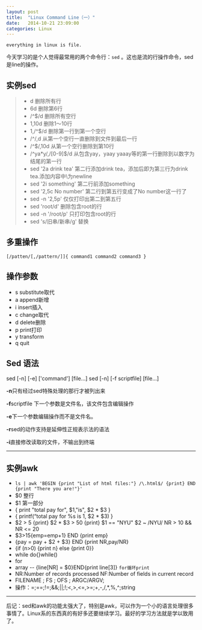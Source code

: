 ```yaml
---
layout: post
title:  "Linux Command Line（一）"
date:   2014-10-21 23:09:00
categories: Linux
---
```

`everything in linux is file.`

今天学习的是个人觉得最常用的两个命令行：`sed` 。这也是流的行操作命令，sed是line的操作。

## 实例**sed**

> - d 	删除所有行
> - 6d 	删除第6行
> - /^$/d 	删除所有空行
> - 1,10d 	删除1～10行
> - 1,/^$/d 	删除第一行到第一个空行
> - /^$/,$d 	从第一个空行一直删除到文件到最后一行
> - /^$/,10d 	从第一个空行删除到第10行
> - /^ya*y/,/[0-9]$/d 	从包含yay，yaay yaaay等的第一行删除到以数字为结尾的第一行
> - sed '2a drink tea' 	第二行添加drink tea，添加后即为第三行为drink tea.添加内容中\为newline
> - sed '2i something' 	第二行前添加something
> - sed '2,5c No number' 	第二行到第五行变成了No number这一行了
> - sed -n '2,5p' 	仅仅打印出第二到第五行
> - sed 'root/d' 	删除包含root的行
> - sed -n '/root/p' 	只打印包含root的行
> - sed 's/旧串/新串/g'	替换


## 多重操作

`[/patten/[,/pattern/]]{
command1
command2
command3
}`

## 操作参数

- s  substitute取代
- a  append新增
- i  insert插入
- c  change取代
- d  delete删除
- p  print打印
- y  transform
- q  quit

## Sed 语法

sed [-n] [-e] ['command'] [file...]
sed [-n] [-f scriptfile] [file...]

**-n**只有经过sed特殊处理的那行才被列出来

**-f**scriptfile 下一个参数是文件名，该文件包含编辑操作

**-e**下一个参数编辑操作而不是文件名。

**-r**sed的动作支持是延伸性正规表示法的语法

**-i**直接修改读取的文件，不输出到终端

---

## 实例**awk**

- `ls | awk 'BEGIN {print "List of html files:"} /\.html$/ {print} END {print "There you are!"}'`
- $0 整行  
- $1 第一部分
- { print "total pay for", $1,"is", $2 * $3 }
- { printf(“total pay for %s is $%.2f\n”,$1, $2 * $3) }
- $2 > 5 {print}     $2 * $3 > 50 {print}    $1 == "NYU"    $2 ~ /NYU/   NR > 10 && NR <= 20
- $3>15{emp=emp+1} END {print emp}
- {pay = pay + $2 + $3} END {print NR,pay/NR}
- {if (n>0) {print n} else {print 0}}
- while   do{}while()
- for
- array -- {line[NR] = $0}END{print line[3]} `for循环print`
- NR:Number of records processed  NF:Number of fields in current record
- FILENAME ; FS ; OFS ; ARGC/ARGV;
- 操作：=;==;!=;&&;\|\|;!;<,>,<=,>=;+,-,/,*,%,^;string


------

后记：sed和awk的功能太强大了，特别是awk，可以作为一个小的语言处理很多事情了。Linux系的东西真的有好多还要继续学习。最好的学习方法就是学以致用了。
